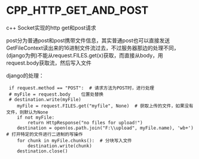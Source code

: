 # CPP_HTTP_GET_AND_POST
c++ Socket实现的http get和post请求

post分为普通post和post携带文件信息，其实普通post也可以直接发送GetFileContext读出来的16进制文件流过去，不过服务器那边的处理不同，(django为例)不能从request.FILES.get(x)获取，而直接从body，用request.body获取流，然后写入文件

django的处理：   
          
     if request.method == "POST":  # 请求方法为POST时，进行处理
     # myFile = request.body    位置处替换
     # destination.write(myFile)
        myFile = request.FILES.get("myfile", None)  # 获取上传的文件，如果没有文件，则默认为None
        if not myFile:
            return HttpResponse("no files for upload!")
        destination = open(os.path.join("F:\\upload", myFile.name), 'wb+')  # 打开特定的文件进行二进制的写操作
        for chunk in myFile.chunks():  # 分块写入文件
            destination.write(chunk)
        destination.close()
